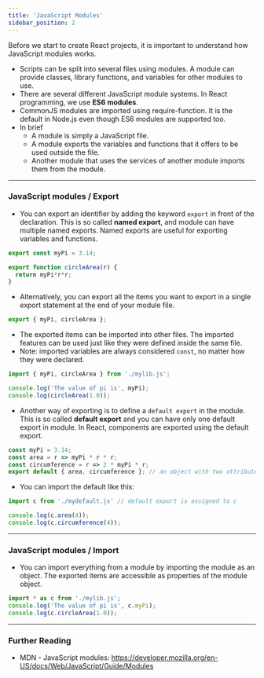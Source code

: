 ```yaml
---
title: 'JavaScript Modules'
sidebar_position: 2
---
```

Before we start to create React projects, it is important to understand how JavaScript modules works.

- Scripts can be split into several files using modules. A module can provide classes, library functions, and variables for other modules to use.
- There are several different JavaScript module systems. In React programming, we use **ES6 modules**.
- CommonJS modules are imported using require-function. It is the default in Node.js even though ES6 modules are supported too. 
- In brief
  - A module is simply a JavaScript file.
  - A module exports the variables and functions that it offers to be used outside the file.
  - Another module that uses the services of another module imports them from the module.

---
### JavaScript modules / Export
- You can export an identifier by adding the keyword `export` in front of the declaration. This is so called **named export**, and module can have multiple named exports. Named exports are useful for exporting variables and functions. 
```js
export const myPi = 3.14;

export function circleArea(r) {
  return myPi*r*r;
}
```
- Alternatively, you can export all the items you want to export in a single export statement at the end of your module file.
```js
export { myPi, circleArea };
```
- The exported items can be imported into other files. The imported features can be used just like they were defined inside the same file. 
- Note: imported variables are always considered `const`, no matter how they were declared.
```js
import { myPi, circleArea } from './mylib.js';

console.log('The value of pi is', myPi);
console.log(circleArea(1.0));
```
- Another way of exporting is to define a `default export` in the module. This is so called **default export** and you can have only one default export in module. In React, components are exported using the default export.

```js
const myPi = 3.14;
const area = r => myPi * r * r;
const circumference = r => 2 * myPi * r;
export default { area, circumference }; // an object with two attributes
```
- You can import the default like this: 
```js
import c from './mydefault.js' // default export is assigned to c

console.log(c.area(4));
console.log(c.circumference(4));
```
---
### JavaScript modules / Import
- You can import everything from a module by importing the module as an object. The exported items are accessible as properties of the module object.
```js
import * as c from './mylib.js';
console.log('The value of pi is', c.myPi);
console.log(c.circleArea(1.0));
```
---
### Further Reading
- MDN - JavaScript modules: https://developer.mozilla.org/en-US/docs/Web/JavaScript/Guide/Modules

